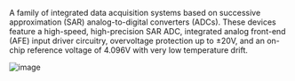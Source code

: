 
A family of integrated data acquisition systems based on successive approximation (SAR) analog-to-digital converters (ADCs).  These devices feature a high-speed, high-precision SAR ADC, integrated analog front-end (AFE) input driver circuitry, overvoltage protection up to ±20V, and an on-chip  reference voltage of 4.096V with very low temperature drift. 

![image](https://github.com/RIOSMPW/OpenBMIChip/assets/100336131/5c8178d8-2e50-43c9-aba7-71a9552c2f9e)


